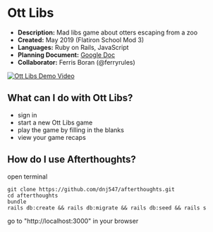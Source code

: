 # Ott Libs
* **Description:** Mad libs game about otters escaping from a zoo
* **Created:** May 2019 (Flatiron School Mod 3)
* **Languages:** Ruby on Rails, JavaScript
* **Planning Document:** [Google Doc](https://docs.google.com/document/d/1ZgnqnO5Hrzli0jghZnF7tkfjkwE8SipWS_ufEYsm5zA/edit?usp=sharing)
* **Collaborator:** Ferris Boran (@ferryrules)

[![Ott Libs Demo Video](https://user-images.githubusercontent.com/35350822/61998907-647f2c00-b07c-11e9-8e58-199183671483.png)](https://s3.us-east-2.amazonaws.com/video.9/OttLibsUpdated.mp4)

## What can I do with Ott Libs?
* sign in
* start a new Ott Libs game
* play the game by filling in the blanks
* view your game recaps

## How do I use Afterthoughts?
open terminal
```
git clone https://github.com/dnj547/afterthoughts.git
cd afterthoughts
bundle
rails db:create && rails db:migrate && rails db:seed && rails s
```
go to "http://localhost:3000" in your browser
